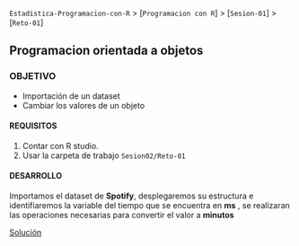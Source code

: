 `Estadistica-Programacion-con-R` > [`Programacion con R`] > [`Sesion-01`] > [`Reto-01`] 
## Programacion orientada a objetos  

### OBJETIVO
- Importación de un dataset
- Cambiar los valores de un objeto

#### REQUISITOS
1. Contar con R studio.
1. Usar la carpeta de trabajo `Sesion02/Reto-01`

#### DESARROLLO
Importamos el dataset de **Spotify**, desplegaremos su estructura e identifiaremos la variable del tiempo que se encuentra en **ms** , se realizaran las operaciones necesarias para convertir el valor a **minutos**

[Solución](solucion)


